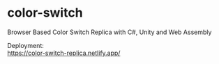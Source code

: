 # color-switch

Browser Based Color Switch Replica with C#, Unity and Web Assembly

Deployment:
\
https://color-switch-replica.netlify.app/